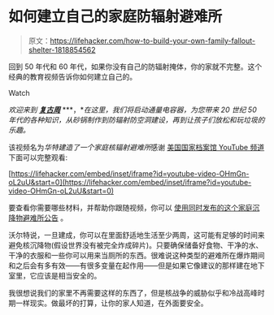 # 如何建立自己的家庭防辐射避难所

> 原文：<https://lifehacker.com/how-to-build-your-own-family-fallout-shelter-1818854562>

回到 50 年代和 60 年代，如果你没有自己的防辐射掩体，你的家就不完整。这个经典的教育视频告诉你如何建立自己的。

Watch

*欢迎来到* [***复古周***](https://lifehacker.com/tag/retro-week) ***，**在这里，我们将启动通量电容器，为您带来 20 世纪 50 年代的各种知识，从砂锅制作到防辐射防空洞建设，再到让孩子们放松和玩垃圾的乐趣。*

该视频名为*华特建造了一个家庭核辐射避难所*感谢 [美国国家档案馆 YouTube 频道](https://www.youtube.com/channel/UCnAsiniI4DF7vAAe7omWWFQ) 下面可以完整观看:

 [https://lifehacker.com/embed/inset/iframe?id=youtube-video-OHmGn-oL2uU&start=0](https://lifehacker.com/embed/inset/iframe?id=youtube-video-OHmGn-oL2uU&start=0) 

要查看你需要哪些材料，并帮助你跟随视频，你可以 [使用同时发布的这个家庭沉降物避难所公告](https://ia801406.us.archive.org/33/items/familyfalloutshe00unitrich/familyfalloutshe00unitrich.pdf) 。

沃尔特说，一旦建成，你可以在里面舒适地生活至少两周，这可能有足够的时间来避免核沉降物(假设世界没有被完全炸成碎片)。只要确保储备好食物、干净的水、干净的衣服和一些你可以用来当厕所的东西。很难说这种类型的避难所在爆炸期间和之后会有多有效——有很多变量在起作用——但是如果它像建议的那样建在地下室里，它应该是相当安全的。

我很想说我们的家里不再需要这样的东西了，但是核战争的威胁似乎和冷战高峰时期一样现实。做最坏的打算，让你的家人知道，在外面要安全。